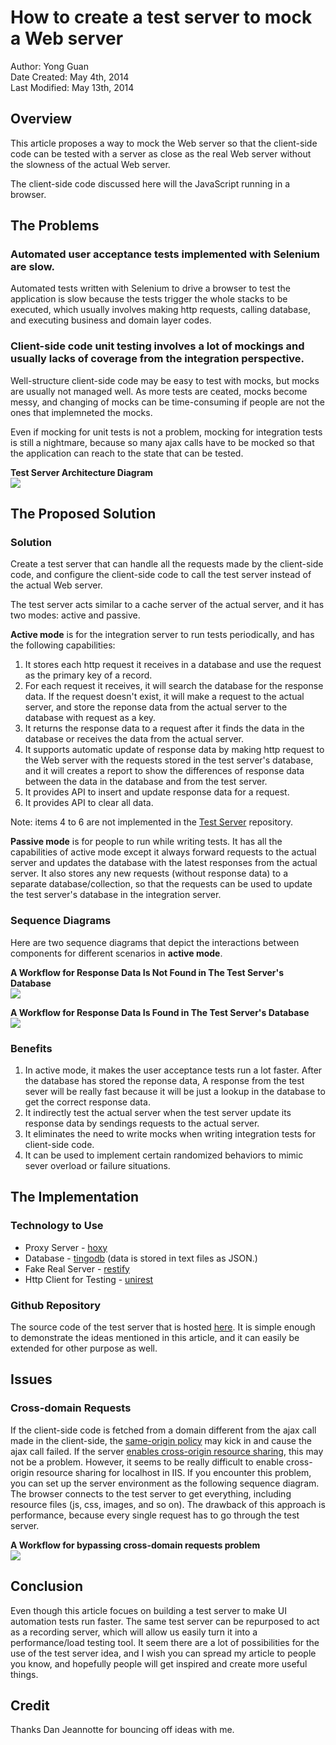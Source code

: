 # How to create a test server to mock a Web server

Author: Yong Guan<br/>
Date Created: May 4th, 2014<br/>
Last Modified: May 13th, 2014

## Overview

This article proposes a way to mock the Web server so that the client-side code can be tested with a server as close as the real Web server without the slowness of the actual Web server.

The client-side code discussed here will the JavaScript running in a browser.


## The Problems

### Automated user acceptance tests implemented with Selenium are slow.

Automated tests written with Selenium to drive a browser to test the application is slow because the tests trigger the whole stacks to be executed, which usually involves making http requests, calling database, and executing business and domain layer codes.

### Client-side code unit testing involves a lot of mockings and usually lacks of coverage from the integration perspective.

Well-structure client-side code may be easy to test with mocks, but mocks are usually not managed well. As more tests are ceated, mocks become messy, and changing of mocks can be time-consuming if  people are not the ones that implemneted the mocks.

Even if mocking for unit tests is not a problem, mocking for integration tests is still a nightmare, because so many ajax calls have to be mocked so that the application can reach to the state that can be tested.

**Test Server Architecture Diagram**
<br/><img src="img/test-server.png"></img>


## The Proposed Solution

### Solution

Create a test server that can handle all the requests made by the client-side code, and configure the client-side code to call the test server instead of the actual Web server.

The test server acts similar to a cache server of the actual server, and it has two modes:  active and passive.

**Active mode** is for the integration server to run tests periodically, and has the following capabilities:

1. It stores each http request it receives in a database and use the request as the primary key of a record.
2. For each request it receives, it will search the database for the response data. If the request doesn't exist, it will make a request to the actual server, and store the reponse data from the actual server to the database with request as a key.
3. It returns the response data to a request after it finds the data in the database or receives the data from the actual server.
4. It supports automatic update of response data by making http request to the Web server with the requests stored in the test server's database, and it will creates a report to show the differences of response data between the data in the database and from the test server.
5. It provides API to insert and update response data for a request.
6. It provides API to clear all data.

Note: items 4 to 6 are not implemented in the [Test Server](https://github.com/yguan/test-server) repository.

**Passive mode** is for people to run while writing tests. It has all the capabilities of active mode except it always forward requests to the actual server and updates the database with the latest responses from the actual server. It also stores any new requests (without response data) to a separate database/collection, so that the requests can be used to update the test server's database in the integration server.

### Sequence Diagrams

Here are two sequence diagrams that depict the interactions between components for different scenarios in **active mode**.

**A Workflow for Response Data Is Not Found in The Test Server's Database**
<br/><img src="img/workflow-cache-missed.png"></img><br/>

**A Workflow for Response Data Is Found in The Test Server's Database**
<br/><img src="img/workflow-cache-hit.png"></img>

### Benefits

1. In active mode, it makes the user acceptance tests run a lot faster. After the database has stored the reponse data, A response from the test sever will be really fast because it will be just a lookup in the database to get the correct response data.
2. It indirectly test the actual server when the test server update its response data by sendings requests to the actual server.
3. It eliminates the need to write mocks when writing integration tests for client-side code.
4. It can be used to implement certain randomized behaviors to mimic sever overload or failure situations.


## The Implementation

### Technology to Use

* Proxy Server - [hoxy](http://greim.github.io/hoxy/)
* Database - [tingodb](http://www.tingodb.com/) (data is stored in text files as JSON.)
* Fake Real Server - [restify](http://mcavage.me/node-restify/)
* Http Client for Testing - [unirest](http://unirest.io/nodejs.html)

### Github Repository

The source code of the test server that is hosted [here](https://github.com/yguan/test-server). It is simple enough to demonstrate the ideas mentioned in this article, and it can easily be extended for other purpose as well.


## Issues

### Cross-domain Requests

If the client-side code is fetched from a domain different from the ajax call made in the client-side, the [same-origin policy](http://en.wikipedia.org/wiki/Same_origin_policy) may kick in and cause the ajax call failed. If the server [enables cross-origin resource sharing](http://enable-cors.org/), this may not be a problem. However, it seems to be really difficult to enable cross-origin resource sharing for localhost in IIS. If you encounter this problem, you can set up the server environment as the following sequence diagram. The browser connects to the test server to get everything, including resource files (js, css, images, and so on). The drawback of this approach is performance, because every single request has to go through the test server.

**A Workflow for bypassing cross-domain requests problem**
<br/><img src="img/by-pass-cross-origin.png"></img>


## Conclusion

Even though this article focues on building a test server to make UI automation tests run faster. The same test server can be repurposed to act as a recording server, which will allow us easily turn it into a performance/load testing tool. It seem there are a lot of possibilities for the use of the test server idea, and I wish you can spread my article to people you know, and hopefully people will get inspired and create more useful things.

## Credit

Thanks Dan Jeannotte for bouncing off ideas with me.


